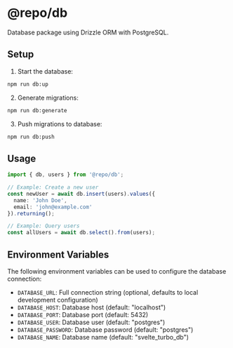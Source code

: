 # @repo/db

Database package using Drizzle ORM with PostgreSQL.

## Setup

1. Start the database:
```bash
npm run db:up
```

2. Generate migrations:
```bash
npm run db:generate
```

3. Push migrations to database:
```bash
npm run db:push
```

## Usage

```typescript
import { db, users } from '@repo/db';

// Example: Create a new user
const newUser = await db.insert(users).values({
  name: 'John Doe',
  email: 'john@example.com'
}).returning();

// Example: Query users
const allUsers = await db.select().from(users);
```

## Environment Variables

The following environment variables can be used to configure the database connection:

- `DATABASE_URL`: Full connection string (optional, defaults to local development configuration)
- `DATABASE_HOST`: Database host (default: "localhost")
- `DATABASE_PORT`: Database port (default: 5432)
- `DATABASE_USER`: Database user (default: "postgres")
- `DATABASE_PASSWORD`: Database password (default: "postgres")
- `DATABASE_NAME`: Database name (default: "svelte_turbo_db")
